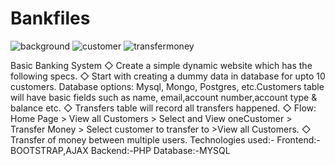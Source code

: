 # Bankfiles
![background](https://user-images.githubusercontent.com/88147156/132211825-95c461aa-ce10-4629-8f21-f422a8ef4eb7.png)
![customer](https://user-images.githubusercontent.com/88147156/132212643-c6fc96ae-060f-4fd4-8787-51ed3f4d9f91.gif)
![transfermoney](https://user-images.githubusercontent.com/88147156/132213298-bdf3a211-f70b-48a3-853c-33ac84a25885.gif)

Basic Banking System
◇ Create a simple dynamic website which has the following specs.
◇ Start with creating a dummy data in database for upto 10 customers.
Database options: Mysql, Mongo, Postgres, etc.Customers table will have basic fields such as name, email,account number,account type & balance etc.
◇ Transfers table will record all transfers happened.
◇ Flow: Home Page > View all Customers > Select and View oneCustomer > Transfer Money > Select customer to transfer to >View all Customers.
◇ Transfer of money between multiple users.
Technologies used:-
Frontend:-BOOTSTRAP,AJAX
Backend:-PHP
Database:-MYSQL
